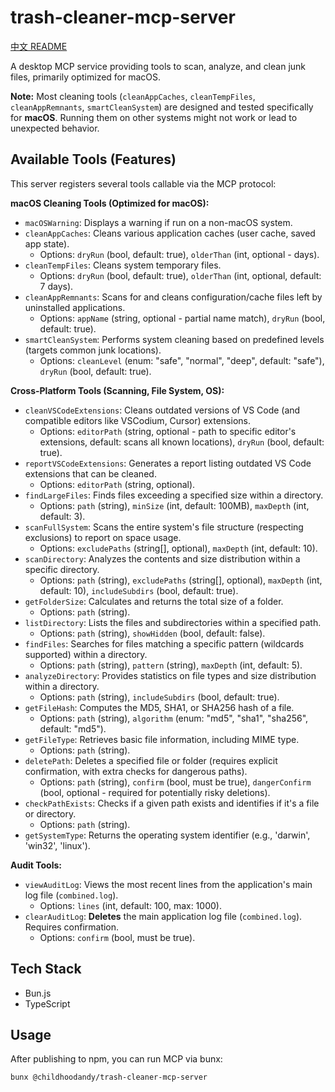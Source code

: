 # trash-cleaner-mcp-server

[中文 README](./README_zh.md)

A desktop MCP service providing tools to scan, analyze, and clean junk files, primarily optimized for macOS.

**Note:** Most cleaning tools (`cleanAppCaches`, `cleanTempFiles`, `cleanAppRemnants`, `smartCleanSystem`) are designed and tested specifically for **macOS**. Running them on other systems might not work or lead to unexpected behavior.

## Available Tools (Features)

This server registers several tools callable via the MCP protocol:

**macOS Cleaning Tools (Optimized for macOS):**
*   `macOSWarning`: Displays a warning if run on a non-macOS system.
*   `cleanAppCaches`: Cleans various application caches (user cache, saved app state).
    *   Options: `dryRun` (bool, default: true), `olderThan` (int, optional - days).
*   `cleanTempFiles`: Cleans system temporary files.
    *   Options: `dryRun` (bool, default: true), `olderThan` (int, optional, default: 7 days).
*   `cleanAppRemnants`: Scans for and cleans configuration/cache files left by uninstalled applications.
    *   Options: `appName` (string, optional - partial name match), `dryRun` (bool, default: true).
*   `smartCleanSystem`: Performs system cleaning based on predefined levels (targets common junk locations).
    *   Options: `cleanLevel` (enum: "safe", "normal", "deep", default: "safe"), `dryRun` (bool, default: true).

**Cross-Platform Tools (Scanning, File System, OS):**
*   `cleanVSCodeExtensions`: Cleans outdated versions of VS Code (and compatible editors like VSCodium, Cursor) extensions.
    *   Options: `editorPath` (string, optional - path to specific editor's extensions, default: scans all known locations), `dryRun` (bool, default: true).
*   `reportVSCodeExtensions`: Generates a report listing outdated VS Code extensions that can be cleaned.
    *   Options: `editorPath` (string, optional).
*   `findLargeFiles`: Finds files exceeding a specified size within a directory.
    *   Options: `path` (string), `minSize` (int, default: 100MB), `maxDepth` (int, default: 3).
*   `scanFullSystem`: Scans the entire system's file structure (respecting exclusions) to report on space usage.
    *   Options: `excludePaths` (string[], optional), `maxDepth` (int, default: 10).
*   `scanDirectory`: Analyzes the contents and size distribution within a specific directory.
    *   Options: `path` (string), `excludePaths` (string[], optional), `maxDepth` (int, default: 10), `includeSubdirs` (bool, default: true).
*   `getFolderSize`: Calculates and returns the total size of a folder.
    *   Options: `path` (string).
*   `listDirectory`: Lists the files and subdirectories within a specified path.
    *   Options: `path` (string), `showHidden` (bool, default: false).
*   `findFiles`: Searches for files matching a specific pattern (wildcards supported) within a directory.
    *   Options: `path` (string), `pattern` (string), `maxDepth` (int, default: 5).
*   `analyzeDirectory`: Provides statistics on file types and size distribution within a directory.
    *   Options: `path` (string), `includeSubdirs` (bool, default: true).
*   `getFileHash`: Computes the MD5, SHA1, or SHA256 hash of a file.
    *   Options: `path` (string), `algorithm` (enum: "md5", "sha1", "sha256", default: "md5").
*   `getFileType`: Retrieves basic file information, including MIME type.
    *   Options: `path` (string).
*   `deletePath`: Deletes a specified file or folder (requires explicit confirmation, with extra checks for dangerous paths).
    *   Options: `path` (string), `confirm` (bool, must be true), `dangerConfirm` (bool, optional - required for potentially risky deletions).
*   `checkPathExists`: Checks if a given path exists and identifies if it's a file or directory.
    *   Options: `path` (string).
*   `getSystemType`: Returns the operating system identifier (e.g., 'darwin', 'win32', 'linux').

**Audit Tools:**
*   `viewAuditLog`: Views the most recent lines from the application's main log file (`combined.log`).
    *   Options: `lines` (int, default: 100, max: 1000).
*   `clearAuditLog`: **Deletes** the main application log file (`combined.log`). Requires confirmation.
    *   Options: `confirm` (bool, must be true).

## Tech Stack
- Bun.js
- TypeScript

## Usage
After publishing to npm, you can run MCP via bunx:

```sh
bunx @childhoodandy/trash-cleaner-mcp-server
```
